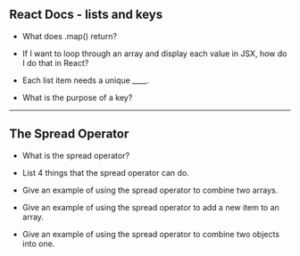## React Docs - lists and keys

* What does .map() return?

* If I want to loop through an array and display each value in JSX, how do I do that in React?


* Each list item needs a unique ____.
* What is the purpose of a key?

________________


## The Spread Operator

* What is the spread operator?

* List 4 things that the spread operator can do.

* Give an example of using the spread operator to combine two arrays.

* Give an example of using the spread operator to add a new item to an array.

* Give an example of using the spread operator to combine two objects into one.